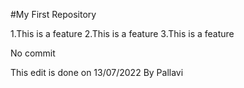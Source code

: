﻿#My First Repository
 
 1.This is a feature
 2.This is a feature
 3.This is a feature
 
 No commit
 
 This edit is done on 13/07/2022 By Pallavi

